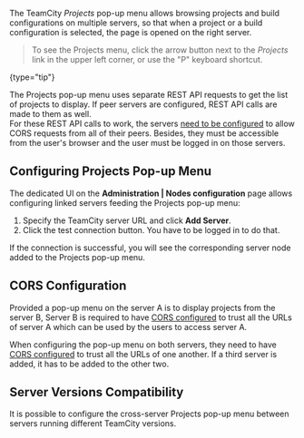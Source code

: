 [//]: # (title: Configuring Cross-Server Projects Pop-up Menu)
[//]: # (auxiliary-id: Configuring Cross-Server Projects Pop-up Menu;Configuring Cross-Server Projects Popup)

The TeamCity _Projects_ pop-up menu allows browsing projects and build configurations on multiple servers, so that when a project or a build configuration is selected, the page is opened on the right server.

>To see the Projects menu, click the arrow button next to the _Projects_ link in the upper left corner, or use the "P" keyboard shortcut.
>
{type="tip"}

The Projects pop-up menu uses separate REST API requests to get the list of projects to display. If peer servers are configured, REST API calls are made to them as well.   
For these REST API calls to work, the servers [need to be configured](https://www.jetbrains.com/help/teamcity/rest/teamcity-rest-api-documentation.html#CORS-support) to allow CORS requests from all of their peers. Besides, they must be accessible from the user's browser and the user must be logged in on those servers.

## Configuring Projects Pop-up Menu

The dedicated UI on the __Administration | Nodes configuration__ page allows configuring linked servers feeding the Projects pop-up menu:
1. Specify the TeamCity server URL and click __Add Server__.
2. Click the test connection button. You have to be logged in to do that.

If the connection is successful, you will see the corresponding server node added to the Projects pop-up menu.

## CORS Configuration

Provided a pop-up menu on the server A is to display projects from the server B, Server B is required to have [CORS configured](https://www.jetbrains.com/help/teamcity/rest/teamcity-rest-api-documentation.html#CORS-support) to trust all the URLs of server A which can be used by the users to access server A.

When configuring the pop-up menu on both servers, they need to have [CORS configured](https://www.jetbrains.com/help/teamcity/rest/teamcity-rest-api-documentation.html#CORS-support) to trust all the URLs of one another. If a third server is added, it has to be added to the other two.

## Server Versions Compatibility

It is possible to configure the cross-server Projects pop-up menu between servers running different TeamCity versions.
